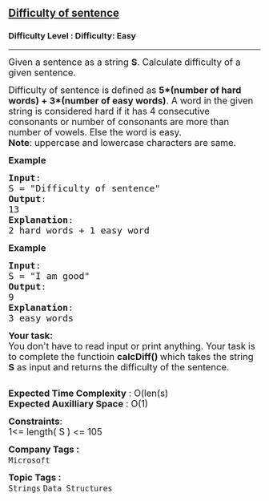 <h2><a href="https://www.geeksforgeeks.org/problems/difficulty-of-sentence5856/1">Difficulty of sentence</a></h2><h3>Difficulty Level : Difficulty: Easy</h3><hr><div class="problems_problem_content__Xm_eO"><p><span style="font-size:18px">Given a sentence as a string <strong>S</strong>. Calculate difficulty of a given sentence. </span></p>

<p><span style="font-size:18px">Difficulty of sentence is defined as <strong>5*(number of hard words) + 3*(number of easy words)</strong>. A word in the given string is considered hard if it has 4 consecutive consonants or number of consonants are more than number of vowels. Else the word is easy.<br>
<strong>Note</strong>: uppercase and lowercase characters are same.</span></p>

<p><span style="font-size:18px"><strong>Example</strong></span></p>

<pre><span style="font-size:18px"><strong>Input</strong>:
S = "Difficulty of sentence"
<strong>Output</strong>:
13
<strong>Explanation</strong>:
2 hard words + 1 easy word</span></pre>

<p><strong><span style="font-size:18px">Example</span></strong></p>

<pre><span style="font-size:18px"><strong>Input</strong>:
S = "I am good"
<strong>Output</strong>:
9
<strong>Explanation</strong>:
3 easy words</span></pre>

<div><span style="font-size:18px"><strong>Your task:</strong></span></div>

<div><span style="font-size:18px">You don't have to read input or print anything. Your task is to complete the functioin <strong>calcDiff() </strong>which takes the string <strong>S</strong> as input and returns the difficulty of the sentence.</span></div>

<div>&nbsp;</div>

<p><span style="font-size:18px"><strong>Expected Time Complexity</strong> : O(len(s)<br>
<strong>Expected Auxilliary Space</strong> : O(1)</span></p>

<p><span style="font-size:18px"><strong>Constraints</strong>:<br>
1&lt;= length( S ) &lt;= 105</span></p>
</div><p><span style=font-size:18px><strong>Company Tags : </strong><br><code>Microsoft</code>&nbsp;<br><p><span style=font-size:18px><strong>Topic Tags : </strong><br><code>Strings</code>&nbsp;<code>Data Structures</code>&nbsp;